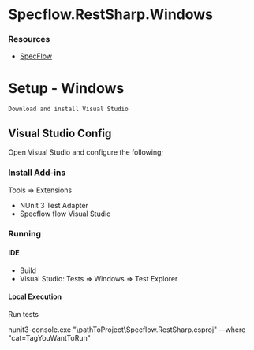 # Specflow.RestSharp.Windows

### Resources

* [SpecFlow](http://specflow.org/docs/) 

# Setup - Windows
	Download and install Visual Studio

## Visual Studio Config
Open Visual Studio and configure the following;

### Install Add-ins


Tools => Extensions

* NUnit 3 Test Adapter
* Specflow flow Visual Studio
	
### Running
#### IDE
* Build
* Visual Studio: Tests => Windows => Test Explorer

#### Local Execution
Run tests

nunit3-console.exe "\pathToProject\Specflow.RestSharp.csproj" --where "cat=TagYouWantToRun"

	

